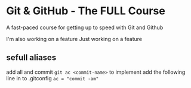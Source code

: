 # Git & GitHub - The FULL Course

A fast-paced course for getting up to speed with Git and Github

I'm also working on a feature
Just working on a feature

## sefull aliases
add all and commit
```git ac <commit-name>```
to implement add the following line in to .gitconfig
```ac = "commit -am"```